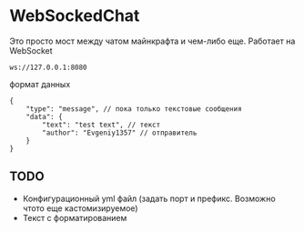 # WebSockedChat

Это просто мост между чатом майнкрафта и чем-либо еще. Работает на WebSocket

```
ws://127.0.0.1:8080
```

формат данных 
```
{
    "type": "message", // пока только текстовые сообщения
    "data": {
        "text": "test text", // текст
        "author": "Evgeniy1357" // отправитель
    }
}
```
## TODO
* Конфигурационный yml файл (задать порт и префикс. Возможно чтото еще кастомизируемое)
* Текст с форматированием

